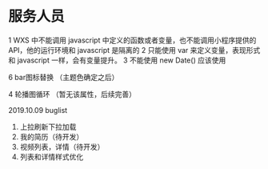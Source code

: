 # 服务人员
1 WXS 中不能调用 javascript 中定义的函数或者变量，也不能调用小程序提供的 
API，他的运行环境和 javascript 是隔离的
2 只能使用 var 来定义变量，表现形式和 javascript 一样，会有变量提升。
3 不能使用 new Date() 应该使用 

6 bar图标替换 （主题色确定之后）

4 轮播图循环 （暂无该属性，后续完善）




2019.10.09 buglist

1. 上拉刷新下拉加载
2. 我的简历（待开发）
3. 视频列表，详情（待开发）
4. 列表和详情样式优化

